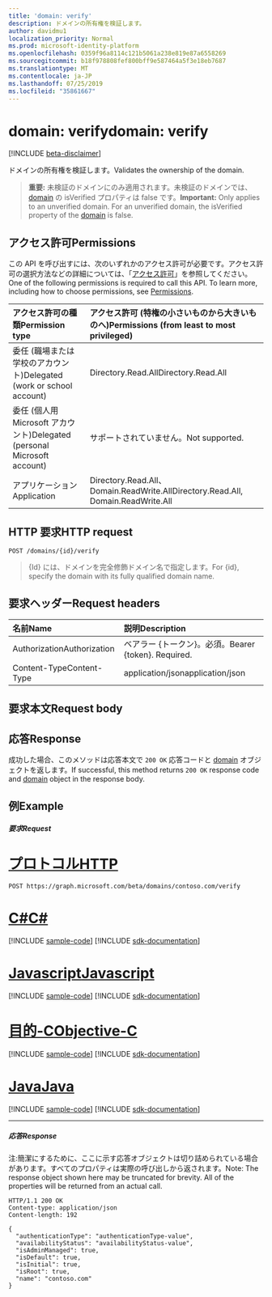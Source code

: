 ```yaml
---
title: 'domain: verify'
description: ドメインの所有権を検証します。
author: davidmu1
localization_priority: Normal
ms.prod: microsoft-identity-platform
ms.openlocfilehash: 0359f96a8114c121b5061a238e819e87a6558269
ms.sourcegitcommit: b18f978808fef800bff9e587464a5f3e18eb7687
ms.translationtype: MT
ms.contentlocale: ja-JP
ms.lasthandoff: 07/25/2019
ms.locfileid: "35861667"
---
```

# <a name="domain-verify"></a><span data-ttu-id="43fb8-103">domain: verify</span><span class="sxs-lookup"><span data-stu-id="43fb8-103">domain: verify</span></span>

[!INCLUDE [beta-disclaimer](../../includes/beta-disclaimer.md)]

<span data-ttu-id="43fb8-104">ドメインの所有権を検証します。</span><span class="sxs-lookup"><span data-stu-id="43fb8-104">Validates the ownership of the domain.</span></span>

> <span data-ttu-id="43fb8-p101">**重要:** 未検証のドメインにのみ適用されます。未検証のドメインでは、[domain](../resources/domain.md) の isVerified プロパティは false です。</span><span class="sxs-lookup"><span data-stu-id="43fb8-p101">**Important:** Only applies to an unverified domain. For an unverified domain, the isVerified property of the [domain](../resources/domain.md) is false.</span></span>

## <a name="permissions"></a><span data-ttu-id="43fb8-107">アクセス許可</span><span class="sxs-lookup"><span data-stu-id="43fb8-107">Permissions</span></span>

<span data-ttu-id="43fb8-p102">この API を呼び出すには、次のいずれかのアクセス許可が必要です。アクセス許可の選択方法などの詳細については、「[アクセス許可](/graph/permissions-reference)」を参照してください。</span><span class="sxs-lookup"><span data-stu-id="43fb8-p102">One of the following permissions is required to call this API. To learn more, including how to choose permissions, see [Permissions](/graph/permissions-reference).</span></span>


|<span data-ttu-id="43fb8-110">アクセス許可の種類</span><span class="sxs-lookup"><span data-stu-id="43fb8-110">Permission type</span></span>      | <span data-ttu-id="43fb8-111">アクセス許可 (特権の小さいものから大きいものへ)</span><span class="sxs-lookup"><span data-stu-id="43fb8-111">Permissions (from least to most privileged)</span></span>              |
|:--------------------|:---------------------------------------------------------|
|<span data-ttu-id="43fb8-112">委任 (職場または学校のアカウント)</span><span class="sxs-lookup"><span data-stu-id="43fb8-112">Delegated (work or school account)</span></span> | <span data-ttu-id="43fb8-113">Directory.Read.All</span><span class="sxs-lookup"><span data-stu-id="43fb8-113">Directory.Read.All</span></span>    |
|<span data-ttu-id="43fb8-114">委任 (個人用 Microsoft アカウント)</span><span class="sxs-lookup"><span data-stu-id="43fb8-114">Delegated (personal Microsoft account)</span></span> | <span data-ttu-id="43fb8-115">サポートされていません。</span><span class="sxs-lookup"><span data-stu-id="43fb8-115">Not supported.</span></span>    |
|<span data-ttu-id="43fb8-116">アプリケーション</span><span class="sxs-lookup"><span data-stu-id="43fb8-116">Application</span></span> | <span data-ttu-id="43fb8-117">Directory.Read.All、Domain.ReadWrite.All</span><span class="sxs-lookup"><span data-stu-id="43fb8-117">Directory.Read.All, Domain.ReadWrite.All</span></span> |

## <a name="http-request"></a><span data-ttu-id="43fb8-118">HTTP 要求</span><span class="sxs-lookup"><span data-stu-id="43fb8-118">HTTP request</span></span>

<!-- { "blockType": "ignored" } -->
```http
POST /domains/{id}/verify
```

> <span data-ttu-id="43fb8-119">{Id} には、ドメインを完全修飾ドメイン名で指定します。</span><span class="sxs-lookup"><span data-stu-id="43fb8-119">For {id}, specify the domain with its fully qualified domain name.</span></span>

## <a name="request-headers"></a><span data-ttu-id="43fb8-120">要求ヘッダー</span><span class="sxs-lookup"><span data-stu-id="43fb8-120">Request headers</span></span>

| <span data-ttu-id="43fb8-121">名前</span><span class="sxs-lookup"><span data-stu-id="43fb8-121">Name</span></span>       | <span data-ttu-id="43fb8-122">説明</span><span class="sxs-lookup"><span data-stu-id="43fb8-122">Description</span></span>|
|:---------------|:----------|
| <span data-ttu-id="43fb8-123">Authorization</span><span class="sxs-lookup"><span data-stu-id="43fb8-123">Authorization</span></span>  | <span data-ttu-id="43fb8-p103">ベアラー {トークン}。必須。</span><span class="sxs-lookup"><span data-stu-id="43fb8-p103">Bearer {token}. Required.</span></span>|
| <span data-ttu-id="43fb8-126">Content-Type</span><span class="sxs-lookup"><span data-stu-id="43fb8-126">Content-Type</span></span>  | <span data-ttu-id="43fb8-127">application/json</span><span class="sxs-lookup"><span data-stu-id="43fb8-127">application/json</span></span> |

## <a name="request-body"></a><span data-ttu-id="43fb8-128">要求本文</span><span class="sxs-lookup"><span data-stu-id="43fb8-128">Request body</span></span>

## <a name="response"></a><span data-ttu-id="43fb8-129">応答</span><span class="sxs-lookup"><span data-stu-id="43fb8-129">Response</span></span>

<span data-ttu-id="43fb8-130">成功した場合、このメソッドは応答本文で `200 OK` 応答コードと [domain](../resources/domain.md) オブジェクトを返します。</span><span class="sxs-lookup"><span data-stu-id="43fb8-130">If successful, this method returns `200 OK` response code and [domain](../resources/domain.md) object in the response body.</span></span>

## <a name="example"></a><span data-ttu-id="43fb8-131">例</span><span class="sxs-lookup"><span data-stu-id="43fb8-131">Example</span></span>
##### <a name="request"></a><span data-ttu-id="43fb8-132">要求</span><span class="sxs-lookup"><span data-stu-id="43fb8-132">Request</span></span>

# <a name="httptabhttp"></a>[<span data-ttu-id="43fb8-133">プロトコル</span><span class="sxs-lookup"><span data-stu-id="43fb8-133">HTTP</span></span>](#tab/http)
<!-- {
  "blockType": "request",
  "name": "domain_verify"
}-->
```http
POST https://graph.microsoft.com/beta/domains/contoso.com/verify
```
# <a name="ctabcsharp"></a>[<span data-ttu-id="43fb8-134">C#</span><span class="sxs-lookup"><span data-stu-id="43fb8-134">C#</span></span>](#tab/csharp)
[!INCLUDE [sample-code](../includes/snippets/csharp/domain-verify-csharp-snippets.md)]
[!INCLUDE [sdk-documentation](../includes/snippets/snippets-sdk-documentation-link.md)]

# <a name="javascripttabjavascript"></a>[<span data-ttu-id="43fb8-135">Javascript</span><span class="sxs-lookup"><span data-stu-id="43fb8-135">Javascript</span></span>](#tab/javascript)
[!INCLUDE [sample-code](../includes/snippets/javascript/domain-verify-javascript-snippets.md)]
[!INCLUDE [sdk-documentation](../includes/snippets/snippets-sdk-documentation-link.md)]

# <a name="objective-ctabobjc"></a>[<span data-ttu-id="43fb8-136">目的-C</span><span class="sxs-lookup"><span data-stu-id="43fb8-136">Objective-C</span></span>](#tab/objc)
[!INCLUDE [sample-code](../includes/snippets/objc/domain-verify-objc-snippets.md)]
[!INCLUDE [sdk-documentation](../includes/snippets/snippets-sdk-documentation-link.md)]

# <a name="javatabjava"></a>[<span data-ttu-id="43fb8-137">Java</span><span class="sxs-lookup"><span data-stu-id="43fb8-137">Java</span></span>](#tab/java)
[!INCLUDE [sample-code](../includes/snippets/java/domain-verify-java-snippets.md)]
[!INCLUDE [sdk-documentation](../includes/snippets/snippets-sdk-documentation-link.md)]

---


##### <a name="response"></a><span data-ttu-id="43fb8-138">応答</span><span class="sxs-lookup"><span data-stu-id="43fb8-138">Response</span></span>
<span data-ttu-id="43fb8-p104">注:簡潔にするために、ここに示す応答オブジェクトは切り詰められている場合があります。すべてのプロパティは実際の呼び出しから返されます。</span><span class="sxs-lookup"><span data-stu-id="43fb8-p104">Note: The response object shown here may be truncated for brevity. All of the properties will be returned from an actual call.</span></span>
<!-- {
  "blockType": "response",
  "truncated": true,
  "@odata.type": "microsoft.graph.domain"
} -->
```http
HTTP/1.1 200 OK
Content-type: application/json
Content-length: 192

{
  "authenticationType": "authenticationType-value",
  "availabilityStatus": "availabilityStatus-value",
  "isAdminManaged": true,
  "isDefault": true,
  "isInitial": true,
  "isRoot": true,
  "name": "contoso.com"
}
```

<!-- uuid: 8fcb5dbc-d5aa-4681-8e31-b001d5168d79
2015-10-25 14:57:30 UTC -->
<!--
{
  "type": "#page.annotation",
  "description": "domain: verify",
  "keywords": "",
  "section": "documentation",
  "tocPath": "",
  "suppressions": [
  ]
}
-->

